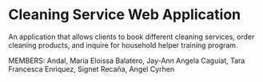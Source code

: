 # Cleaning Service Web Application
An application that allows clients to book different cleaning services, order cleaning products, and inquire for household helper training program.

MEMBERS:
Andal, Maria Eloissa
Balatero, Jay-Ann Angela
Caguiat, Tara Francesca
Enriquez, Signet
Recaña, Angel Cyrhen
